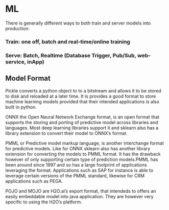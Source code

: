 # ML
There is generally different ways to both train and server models into production:

### Train: one off, batch and real-time/online training
### Serve: Batch, Realtime (Database Trigger, Pub/Sub, web-service, inApp)

## Model Format

Pickle converts a python object to to a bitstream and allows it to be stored to disk and reloaded at a later time. It is provides a good format to store machine learning models provided that their intended applications is also built in python.

ONNX the Open Neural Network Exchange format, is an open format that supports the storing and porting of predictive model across libraries and languages. Most deep learning libraries support it and sklearn also has a library extension to convert their model to ONNX’s format.

PMML or Predictive model markup language, is another interchange format for predictive models. Like for ONNX sklearn also has another library extension for converting the models to PMML format. It has the drawback however of only supporting certain type of prediction models.PMML has been around since 1997 and so has a large footprint of applications leveraging the format. Applications such as SAP for instance is able to leverage certain versions of the PMML standard, likewise for CRM applications such as PEGA.

POJO and MOJO are H2O.ai’s export format, that intendeds to offers an easily embeddable model into java application. They are however very specific to using the H2O’s platform.

